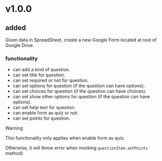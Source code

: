 # v1.0.0
## added
Given data in SpreadSheet, create a new Google Form located at root of Google Drive. 

### functionality
+ can add a kind of question.
+ can set title for question.
+ can set required or not for question.  
+ can set options for question (if the question can have options).
+ can set choices for question (if the question can have choices).
+ can set show other options for question (if the question can have options). 
+ can set help text for question.
+ can enable form as quiz or not.
+ can set points for question.

> [!WARNING]
> This functionality only applies when enable form as quiz.
>
> Otherwise, it will throw error when invoking `questionItem.setPoints` method)
  

